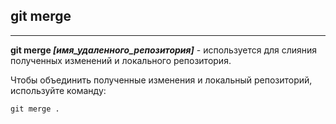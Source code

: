 ## git merge

---

__git merge *[имя_удаленного_репозитория]*__ - используется для слияния полученных изменений и локального репозитория.

Чтобы объединить полученные изменения и локальный репозиторий, используйте команду: 

```bash=
git merge .
```